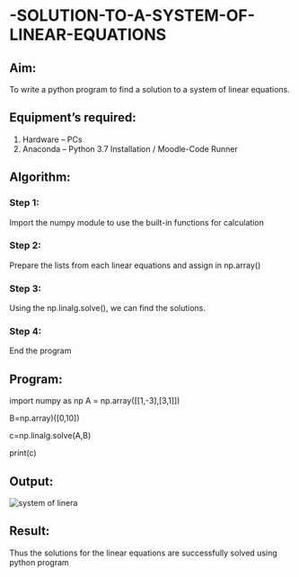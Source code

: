# -SOLUTION-TO-A-SYSTEM-OF-LINEAR-EQUATIONS
## Aim:
To write a python program to find a solution to a system of linear equations.
## Equipment’s required:
1. 	Hardware – PCs
2. 	Anaconda – Python 3.7 Installation / Moodle-Code Runner
## Algorithm:
### Step 1: 
Import the numpy module to use the built-in functions for calculation
### Step 2: 
Prepare the lists from each linear equations and assign in np.array()
### Step 3: 
Using the np.linalg.solve(), we can find the solutions.
### Step 4: 
End the program
## Program:
import numpy as np
A = np.array([[1,-3],[3,1]])

B=np.array)([0,10])

c=np.linalg.solve(A,B)

print(c)


## Output:

![system of linera](https://user-images.githubusercontent.com/118679883/211297026-d0e18b3b-f788-4597-8401-b2950ebfc89c.png)

## Result: 
Thus the solutions for the linear equations are successfully solved using python program

